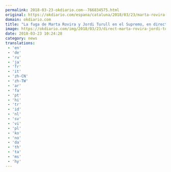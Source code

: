 ```yaml
---
permalink: 2018-03-23-okdiario.com--766834575.html
original: https://okdiario.com/espana/cataluna/2018/03/23/marta-rovira-jordi-turull-supremo-directo-2009744
domain: okdiario.com
title: "La fuga de Marta Rovira y Jordi Turull en el Supremo, en directo"
image: https://okdiario.com/img/2018/03/23/direct-marta-rovira-jordi-turull-supremo-llarena.jpg
date: 2018-03-23 10:24:28
category: news
translations: 
 - 'en'
 - 'de'
 - 'ru'
 - 'ja'
 - 'fr'
 - 'it'
 - 'zh-CN'
 - 'zh-TW'
 - 'ar'
 - 'fa'
 - 'pt'
 - 'hi'
 - 'tr'
 - 'id'
 - 'nl'
 - 'sv'
 - 'vi'
 - 'pl'
 - 'ko'
 - 'no'
 - 'da'
 - 'th'
 - 'ta'
 - 'ms'
 - 'hy'
---
```


